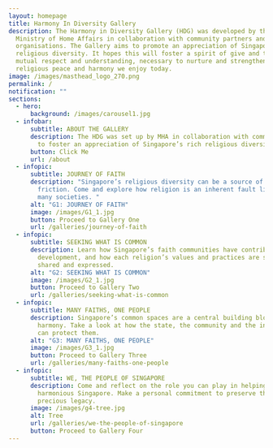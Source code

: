 ```yaml
---
layout: homepage
title: Harmony In Diversity Gallery
description: The Harmony in Diversity Gallery (HDG) was developed by the
  Ministry of Home Affairs in collaboration with community partners and
  organisations. The Gallery aims to promote an appreciation of Singapore's rich
  religious diversity. It hopes this will foster a spirit of give and take,
  mutual respect and understanding, necessary to nurture and strengthen the
  religious peace and harmony we enjoy today.
image: /images/masthead_logo_270.png
permalink: /
notification: ""
sections:
  - hero:
      background: /images/carousel1.jpg
  - infobar:
      subtitle: ABOUT THE GALLERY
      description: The HDG was set up by MHA in collaboration with community partners
        to foster an appreciation of Singapore’s rich religious diversity.
      button: Click Me
      url: /about
  - infopic:
      subtitle: JOURNEY OF FAITH
      description: "Singapore’s religious diversity can be a source of strength or
        friction. Come and explore how religion is an inherent fault line in
        many societies. "
      alt: "G1: JOURNEY OF FAITH"
      image: /images/G1_1.jpg
      button: Proceed to Gallery One
      url: /galleries/journey-of-faith
  - infopic:
      subtitle: SEEKING WHAT IS COMMON
      description: Learn how Singapore’s faith communities have contributed to its
        development, and how each religion’s values and practices are similarly
        shared and expressed.
      alt: "G2: SEEKING WHAT IS COMMON"
      image: /images/G2_1.jpg
      button: Proceed to Gallery Two
      url: /galleries/seeking-what-is-common
  - infopic:
      subtitle: MANY FAITHS, ONE PEOPLE
      description: Singapore’s common spaces are a central building block of religious
        harmony. Take a look at how the state, the community and the individual
        can protect them.
      alt: "G3: MANY FAITHS, ONE PEOPLE"
      image: /images/G3_1.jpg
      button: Proceed to Gallery Three
      url: /galleries/many-faiths-one-people
  - infopic:
      subtitle: WE, THE PEOPLE OF SINGAPORE
      description: Come and reflect on the role you can play in helping to sustain a
        harmonious Singapore. Make a personal commitment to preserve this
        precious legacy.
      image: /images/g4-tree.jpg
      alt: Tree
      url: /galleries/we-the-people-of-singapore
      button: Proceed to Gallery Four
---
```

